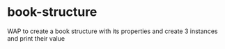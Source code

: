 # book-structure
WAP to create a book structure with its properties and create 3 instances and print their value
